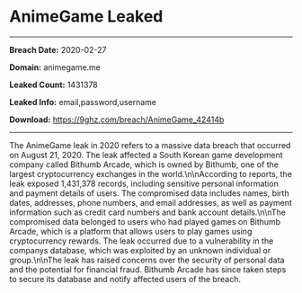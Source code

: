 # AnimeGame Leaked

------------
**Breach Date:** 2020-02-27

**Domain:** animegame.me

**Leaked Count:** 1431378

**Leaked Info:** email,password,username

**Download:** https://9ghz.com/breach/AnimeGame_42414b

------------
The AnimeGame leak in 2020 refers to a massive data breach that occurred on August 21, 2020. The leak affected a South Korean game development company called Bithumb Arcade, which is owned by Bithumb, one of the largest cryptocurrency exchanges in the world.\n\nAccording to reports, the leak exposed 1,431,378 records, including sensitive personal information and payment details of users. The compromised data includes names, birth dates, addresses, phone numbers, and email addresses, as well as payment information such as credit card numbers and bank account details.\n\nThe compromised data belonged to users who had played games on Bithumb Arcade, which is a platform that allows users to play games using cryptocurrency rewards. The leak occurred due to a vulnerability in the companys database, which was exploited by an unknown individual or group.\n\nThe leak has raised concerns over the security of personal data and the potential for financial fraud. Bithumb Arcade has since taken steps to secure its database and notify affected users of the breach.
